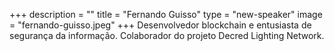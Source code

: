 +++
description = ""
title = "Fernando Guisso"
type = "new-speaker"
image = "fernando-guisso.jpeg"
+++
Desenvolvedor blockchain e entusiasta de segurança da informação. Colaborador do projeto Decred Lighting Network.